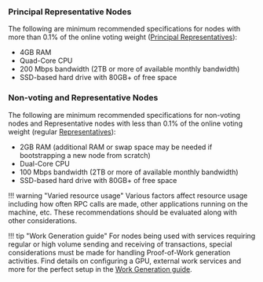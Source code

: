 ### Principal Representative Nodes
The following are minimum recommended specifications for nodes with more than 0.1% of the online voting weight ([Principal Representatives](../glossary.md#principal-representative)):

* 4GB RAM
* Quad-Core CPU
* 200 Mbps bandwidth (2TB or more of available monthly bandwidth)
* SSD-based hard drive with 80GB+ of free space

### Non-voting and Representative Nodes
The following are minimum recommended specifications for non-voting nodes and Representative nodes with less than 0.1% of the online voting weight (regular [Representatives](../glossary.md#representative)):

* 2GB RAM (additional RAM or swap space may be needed if bootstrapping a new node from scratch)
* Dual-Core CPU
* 100 Mbps bandwidth (2TB or more of available monthly bandwidth)
* SSD-based hard drive with 80GB+ of free space

!!! warning "Varied resource usage"
	Various factors affect resource usage including how often RPC calls are made, other applications running on the machine, etc. These recommendations should be evaluated along with other considerations.

!!! tip "Work Generation guide"
	For nodes being used with services requiring regular or high volume sending and receiving of transactions, special considerations must be made for handling Proof-of-Work generation activities. Find details on configuring a GPU, external work services and more for the perfect setup in the [Work Generation guide](../integration-guides/work-generation.md).
